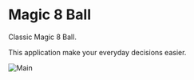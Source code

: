 # Magic 8 Ball
Classic Magic 8 Ball.

This application make your everyday decisions easier.

![Main](https://user-images.githubusercontent.com/36305684/56095019-37e64080-5ee1-11e9-93bc-a5282c03783c.png)
